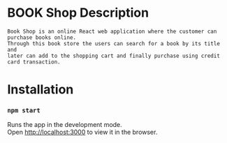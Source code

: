 


# BOOK Shop Description
    Book Shop is an online React web application where the customer can purchase books online.
    Through this book store the users can search for a book by its title and
    later can add to the shopping cart and finally purchase using credit card transaction.
   


# Installation 

### `npm start`

Runs the app in the development mode.<br>
Open [http://localhost:3000](http://localhost:3000) to view it in the browser.

